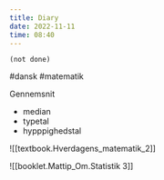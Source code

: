 ```yaml
---
title: Diary
date: 2022-11-11
time: 08:40
---
```


```tasks
(not done)
```

#dansk #matematik 

Gennemsnit 
- median
- typetal
- hypppighedstal

![[textbook.Hverdagens_matematik_2]]

![[booklet.Mattip_Om.Statistik 3]]
